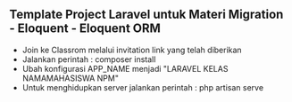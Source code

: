 ## Template Project Laravel untuk Materi Migration - Eloquent - Eloquent ORM

- Join ke Classrom melalui invitation link yang telah diberikan
- Jalankan perintah : composer install
- Ubah konfigurasi APP_NAME menjadi "LARAVEL KELAS NAMAMAHASISWA NPM"
- Untuk menghidupkan server jalankan perintah : php artisan serve
